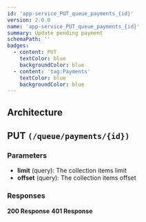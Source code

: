 ```yaml
---
id: 'app-service_PUT_queue_payments_{id}'
version: 2.0.0
name: 'app-service_PUT_queue_payments_{id}'
summary: Update pending payment
schemaPath: ''
badges:
  - content: PUT
    textColor: blue
    backgroundColor: blue
  - content: 'tag:Payments'
    textColor: blue
    backgroundColor: blue
---
```

## Architecture
<NodeGraph />



## PUT `(/queue/payments/{id})`

### Parameters
- **limit** (query): The collection items limit
- **offset** (query): The collection items offset




### Responses
**200 Response**
<SchemaViewer file="response-200.json" maxHeight="500" id="response-200" />
      **401 Response**
<SchemaViewer file="response-401.json" maxHeight="500" id="response-401" />
